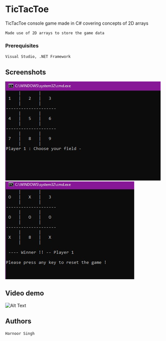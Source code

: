 # TicTacToe
TicTacToe console game made in C# covering concepts of 2D arrays
```
Made use of 2D arrays to store the game data

```

### Prerequisites

```
Visual Studio, .NET Framework

```

## Screenshots
![GitHub Logo](/examples/ex1.jpg)
![GitHub Logo](/examples/ex2.jpg)

## Video demo
![Alt Text](https://media.giphy.com/media/EAPMR1hVuiN54oyTyx/giphy.gif)


## Authors
```
Harnoor Singh
```
